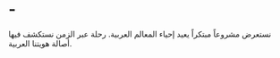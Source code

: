 # -
نستعرض مشروعاً مبتكراً يعيد إحياء المعالم العربية. رحلة عبر الزمن نستكشف فيها أصالة هويتنا العربية.
